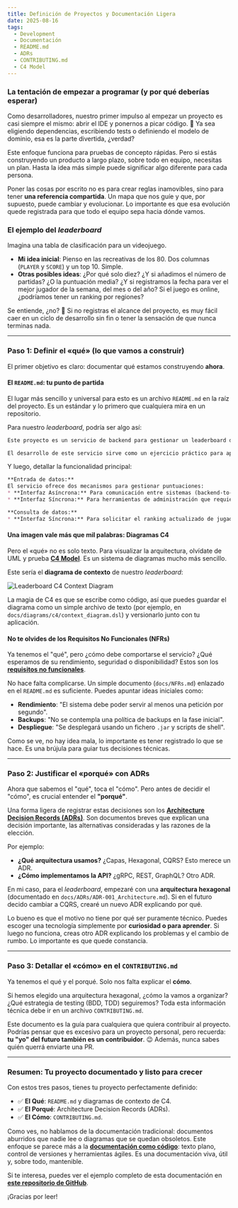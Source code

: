 ```yaml
---
title: Definición de Proyectos y Documentación Ligera
date: 2025-08-16
tags:
  - Development
  - Documentación
  - README.md
  - ADRs
  - CONTRIBUTING.md
  - C4 Model
---
```


### La tentación de empezar a programar (y por qué deberías esperar)

Como desarrolladores, nuestro primer impulso al empezar un proyecto es casi siempre el mismo: abrir el IDE y ponernos a picar código. 🚀 Ya sea eligiendo dependencias, escribiendo tests o definiendo el modelo de dominio, esa es la parte divertida, ¿verdad?

Este enfoque funciona para pruebas de concepto rápidas. Pero si estás construyendo un producto a largo plazo, sobre todo en equipo, necesitas un plan. Hasta la idea más simple puede significar algo diferente para cada persona.

Poner las cosas por escrito no es para crear reglas inamovibles, sino para tener **una referencia compartida**. Un mapa que nos guíe y que, por supuesto, puede cambiar y evolucionar. Lo importante es que esa evolución quede registrada para que todo el equipo sepa hacia dónde vamos.

### El ejemplo del *leaderboard*

Imagina una tabla de clasificación para un videojuego.

* **Mi idea inicial**: Pienso en las recreativas de los 80. Dos columnas (`PLAYER` y `SCORE`) y un top 10. Simple.
* **Otras posibles ideas**: ¿Por qué solo diez? ¿Y si añadimos el número de partidas? ¿O la puntuación media? ¿Y si registramos la fecha para ver el mejor jugador de la semana, del mes o del año? Si el juego es online, ¿podríamos tener un ranking por regiones?

Se entiende, ¿no? 🤔 Si no registras el alcance del proyecto, es muy fácil caer en un ciclo de desarrollo sin fin o tener la sensación de que nunca terminas nada.

---

### Paso 1: Definir el «qué» (lo que vamos a construir)

El primer objetivo es claro: documentar qué estamos construyendo **ahora**.

#### El `README.md`: tu punto de partida

El lugar más sencillo y universal para esto es un archivo `README.md` en la raíz del proyecto. Es un estándar y lo primero que cualquiera mira en un repositorio.

Para nuestro *leaderboard*, podría ser algo así:

```markdown
Este proyecto es un servicio de backend para gestionar un leaderboard de videojuegos. Su objetivo es registrar las puntuaciones de los jugadores y ofrecer un ranking global.

El desarrollo de este servicio sirve como un ejercicio práctico para aplicar y documentar principios de diseño y arquitectura de software.
```

Y luego, detallar la funcionalidad principal:

```markdown
**Entrada de datos:**
El servicio ofrece dos mecanismos para gestionar puntuaciones:
* **Interfaz Asíncrona:** Para comunicación entre sistemas (backend-to-backend).
* **Interfaz Síncrona:** Para herramientas de administración que requieren una respuesta inmediata.

**Consulta de datos:**
* **Interfaz Síncrona:** Para solicitar el ranking actualizado de jugadores.
```

#### Una imagen vale más que mil palabras: Diagramas C4

Pero el «qué» no es solo texto. Para visualizar la arquitectura, olvídate de UML y prueba [**C4 Model**](https://c4model.com/). Es un sistema de diagramas mucho más sencillo.

Este sería el **diagrama de contexto** de nuestro *leaderboard*:

![Leaderboard C4 Context Diagram](/images/2025/08/17-Context_diagram.png)

La magia de C4 es que se escribe como código, así que puedes guardar el diagrama como un simple archivo de texto (por ejemplo, en `docs/diagrams/c4/context_diagram.dsl`) y versionarlo junto con tu aplicación.

#### No te olvides de los Requisitos No Funcionales (NFRs)

Ya tenemos el "qué", pero ¿cómo debe comportarse el servicio? ¿Qué esperamos de su rendimiento, seguridad o disponibilidad? Estos son los [**requisitos no funcionales**](https://en.wikipedia.org/wiki/Non-functional_requirement).

No hace falta complicarse. Un simple documento (`docs/NFRs.md`) enlazado en el `README.md` es suficiente. Puedes apuntar ideas iniciales como:
* **Rendimiento**: "El sistema debe poder servir al menos una petición por segundo".
* **Backups**: "No se contempla una política de backups en la fase inicial".
* **Despliegue**: "Se desplegará usando un fichero `.jar` y scripts de shell".

Como se ve, no hay idea mala, lo importante es tener registrado lo que se hace. Es una brújula para guiar tus decisiones técnicas.

---

### Paso 2: Justificar el «porqué» con ADRs

Ahora que sabemos el "qué", toca el "cómo". Pero antes de decidir el "cómo", es crucial entender el **"porqué"**.

Una forma ligera de registrar estas decisiones son los [**Architecture Decision Records (ADRs)**](https://en.wikipedia.org/wiki/Architectural_decision). Son documentos breves que explican una decisión importante, las alternativas consideradas y las razones de la elección.

Por ejemplo:
* **¿Qué arquitectura usamos?** ¿Capas, Hexagonal, CQRS? Esto merece un ADR.
* **¿Cómo implementamos la API?** ¿gRPC, REST, GraphQL? Otro ADR.

En mi caso, para el *leaderboard*, empezaré con una **arquitectura hexagonal** (documentado en `docs/ADRs/ADR-001_Architecture.md`). Si en el futuro decido cambiar a CQRS, crearé un nuevo ADR explicando por qué.

Lo bueno es que el motivo no tiene por qué ser puramente técnico. Puedes escoger una tecnología simplemente por **curiosidad o para aprender**. Si luego no funciona, creas otro ADR explicando los problemas y el cambio de rumbo. Lo importante es que quede constancia.

---

### Paso 3: Detallar el «cómo» en el `CONTRIBUTING.md`

Ya tenemos el qué y el porqué. Solo nos falta explicar el **cómo**.

Si hemos elegido una arquitectura hexagonal, ¿cómo la vamos a organizar? ¿Qué estrategia de testing (BDD, TDD) seguiremos? Toda esta información técnica debe ir en un archivo `CONTRIBUTING.md`.

Este documento es la guía para cualquiera que quiera contribuir al proyecto. Podrías pensar que es excesivo para un proyecto personal, pero recuerda: **tu "yo" del futuro también es un contribuidor**. 😉 Además, nunca sabes quién querrá enviarte una PR.

---

### Resumen: Tu proyecto documentado y listo para crecer

Con estos tres pasos, tienes tu proyecto perfectamente definido:

* ✅ **El Qué**: `README.md` y diagramas de contexto de C4.
* ✅ **El Porqué**: Architecture Decision Records (ADRs).
* ✅ **El Cómo**: `CONTRIBUTING.md`.

Como ves, no hablamos de la documentación tradicional: documentos aburridos que nadie lee o diagramas que se quedan obsoletos. Este enfoque se parece más a la [**documentación como código**](https://en.wikipedia.org/wiki/Software_documentation): texto plano, control de versiones y herramientas ágiles. Es una documentación viva, útil y, sobre todo, mantenible.

Si te interesa, puedes ver el ejemplo completo de esta documentación en [**este repositorio de GitHub**]().

¡Gracias por leer!